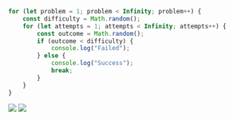 ```JavaScript
for (let problem = 1; problem < Infinity; problem++) {
    const difficulty = Math.random();
    for (let attempts = 1; attempts < Infinity; attempts++) {
        const outcome = Math.random();
        if (outcome < difficulty) {
            console.log("Failed");
        } else {
            console.log("Success");
            break;
        }
    }
}
```

![](https://github-readme-stats.vercel.app/api?username=enetwarch&theme=tokyonight&hide_border=true&include_all_commits=false&count_private=false)
![](https://github-readme-stats.vercel.app/api/top-langs/?username=enetwarch&theme=tokyonight&hide_border=true&include_all_commits=false&count_private=false&layout=compact)
